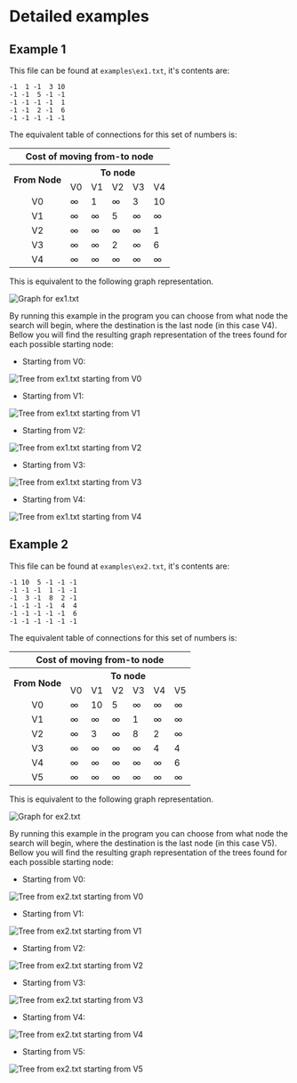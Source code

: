 # Detailed examples

## Example 1
This file can be found at `examples\ex1.txt`, it's contents are:
```
-1  1 -1  3 10
-1 -1  5 -1 -1
-1 -1 -1 -1  1
-1 -1  2 -1  6
-1 -1 -1 -1 -1
```

The equivalent table of connections for this set of numbers is:
<table>
  <tr>
    <th id="cost" scope="colgroup" colspan="6">Cost of moving from-to node</td>
  </tr>
  <tr>
    <th id="from" headers="cost" scope="col" rowspan="2" >From Node</td>
    <th id="to" headers="cost" scope="colgroup" colspan="5">To node</td>
  </tr>
  <tr>
    <td headers="to">V0</td>
    <td headers="to">V1</td>
    <td headers="to">V2</td>
    <td headers="to">V3</td>
    <td headers="to">V4</td>
  </tr>
  
  <tr>
    <td headers="from" style="text-align:center">V0</td>
    <td headers="to"  >&#8734</td>
    <td headers="to"  >    1 </td>
    <td headers="to"  >&#8734</td>
    <td headers="to"  >    3 </td>
    <td headers="to"  >   10 </td>
  </tr>

  <tr>
    <td headers="from" style="text-align:center">V1</td>
    <td headers="to"  >&#8734</td>
    <td headers="to"  >&#8734</td>
    <td headers="to"  >    5 </td>
    <td headers="to"  >&#8734</td>
    <td headers="to"  >&#8734</td>
  </tr>

  <tr>
    <td headers="from" style="text-align:center">V2</td>
    <td headers="to"  >&#8734</td>
    <td headers="to"  >&#8734</td>
    <td headers="to"  >&#8734</td>
    <td headers="to"  >&#8734</td>
    <td headers="to"  >    1 </td>
  </tr>

  <tr>
    <td headers="from" style="text-align:center">V3</td>
    <td headers="to"  >&#8734</td>
    <td headers="to"  >&#8734</td>
    <td headers="to"  >    2 </td>
    <td headers="to"  >&#8734</td>
    <td headers="to"  >    6 </td>
  </tr>

  <tr>
    <td headers="from" style="text-align:center">V4</td>
    <td headers="to"  >&#8734</td>
    <td headers="to"  >&#8734</td>
    <td headers="to"  >&#8734</td>
    <td headers="to"  >&#8734</td>
    <td headers="to"  >&#8734</td>
  </tr>
</table>

This is equivalent to the following graph representation.

![Graph for ex1.txt](ex1.png)

By running this example in the program you can choose from what node the search will begin, where the destination is the last node (in this case V4). Bellow you will find the resulting graph representation of the trees found for each possible starting node:
 + Starting from V0:

 ![Tree from ex1.txt starting from V0](ex1-v0.png)
 
 + Starting from V1:

 ![Tree from ex1.txt starting from V1](ex1-v1.png)

 + Starting from V2:

 ![Tree from ex1.txt starting from V2](ex1-v2.png)

 + Starting from V3:

 ![Tree from ex1.txt starting from V3](ex1-v3.png)

 + Starting from V4:

 ![Tree from ex1.txt starting from V4](ex1-v4.png)



## Example 2
This file can be found at `examples\ex2.txt`, it's contents are:
```
-1 10  5 -1 -1 -1
-1 -1 -1  1 -1 -1
-1  3 -1  8  2 -1
-1 -1 -1 -1  4  4
-1 -1 -1 -1 -1  6
-1 -1 -1 -1 -1 -1
```

The equivalent table of connections for this set of numbers is:
<table>
  <tr>
    <th id="cost" scope="colgroup" colspan="7">Cost of moving from-to node</td>
  </tr>
  <tr>
    <th id="from" headers="cost" scope="col" rowspan="2" >From Node</td>
    <th id="to" headers="cost" scope="colgroup" colspan="6">To node</td>
  </tr>
  <tr>
    <td headers="to">V0</td>
    <td headers="to">V1</td>
    <td headers="to">V2</td>
    <td headers="to">V3</td>
    <td headers="to">V4</td>
    <td headers="to">V5</td>
  </tr>
  
  <tr>
    <td headers="from" style="text-align:center">V0</td>
    <td headers="to"  >&#8734</td>
    <td headers="to"  >   10 </td>
    <td headers="to"  >    5 </td>
    <td headers="to"  >&#8734</td>
    <td headers="to"  >&#8734</td>
    <td headers="to"  >&#8734</td>
  </tr>

  <tr>
    <td headers="from" style="text-align:center">V1</td>
    <td headers="to"  >&#8734</td>
    <td headers="to"  >&#8734</td>
    <td headers="to"  >&#8734</td>
    <td headers="to"  >    1 </td>
    <td headers="to"  >&#8734</td>
    <td headers="to"  >&#8734</td>
  </tr>

  <tr>
    <td headers="from" style="text-align:center">V2</td>
    <td headers="to"  >&#8734</td>
    <td headers="to"  >    3 </td>
    <td headers="to"  >&#8734</td>
    <td headers="to"  >    8 </td>
    <td headers="to"  >    2 </td>
    <td headers="to"  >&#8734</td>
  </tr>

  <tr>
    <td headers="from" style="text-align:center">V3</td>
    <td headers="to"  >&#8734</td>
    <td headers="to"  >&#8734</td>
    <td headers="to"  >&#8734</td>
    <td headers="to"  >&#8734</td>
    <td headers="to"  >    4 </td>
    <td headers="to"  >    4 </td>
  </tr>

  <tr>
    <td headers="from" style="text-align:center">V4</td>
    <td headers="to"  >&#8734</td>
    <td headers="to"  >&#8734</td>
    <td headers="to"  >&#8734</td>
    <td headers="to"  >&#8734</td>
    <td headers="to"  >&#8734</td>
    <td headers="to"  >    6 </td>
  </tr>

  <tr>
    <td headers="from" style="text-align:center">V5</td>
    <td headers="to"  >&#8734</td>
    <td headers="to"  >&#8734</td>
    <td headers="to"  >&#8734</td>
    <td headers="to"  >&#8734</td>
    <td headers="to"  >&#8734</td>
    <td headers="to"  >&#8734</td>
  </tr>
</table>

This is equivalent to the following graph representation.

![Graph for ex2.txt](ex2.png)

By running this example in the program you can choose from what node the search will begin, where the destination is the last node (in this case V5). Bellow you will find the resulting graph representation of the trees found for each possible starting node:
 + Starting from V0:

 ![Tree from ex2.txt starting from V0](ex2-v0.png)
 
 + Starting from V1:

 ![Tree from ex2.txt starting from V1](ex2-v1.png)

 + Starting from V2:

 ![Tree from ex2.txt starting from V2](ex2-v2.png)

 + Starting from V3:

 ![Tree from ex2.txt starting from V3](ex2-v3.png)

 + Starting from V4:

 ![Tree from ex2.txt starting from V4](ex2-v4.png)

 + Starting from V5:

 ![Tree from ex2.txt starting from V5](ex2-v5.png)

